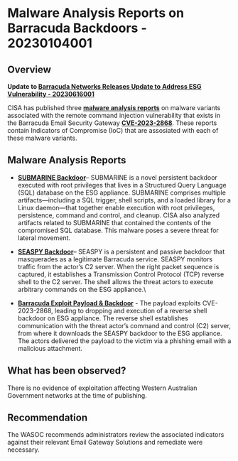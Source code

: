 # Malware Analysis Reports on Barracuda Backdoors - 20230104001

## Overview

**Update to [Barracuda Networks Releases Update to Address ESG Vulnerability - 20230616001](docs/advisories/20230616001-Barracuda-Networks-Releases-Update-to-Address-ESG-Vulnerability.md)**

CISA has published three [**malware analysis reports**](https://www.cisa.gov/news-events/alerts/2023/07/28/cisa-releases-malware-analysis-reports-barracuda-backdoors) on malware variants associated with the remote command injection vulnerability that exists in the Barracuda Email Security Gateway [**CVE-2023-2868**](https://nvd.nist.gov/vuln/detail/CVE-2023-2868). These reports contain Indicators of Compromise (IoC) that are assosiated with each of these malware variants.

## Malware Analysis Reports

- [**SUBMARINE Backdoor**](https://www.cisa.gov/news-events/analysis-reports/ar23-209a)– SUBMARINE is a novel persistent backdoor executed with root privileges that lives in a Structured Query Language (SQL) database on the ESG appliance. SUBMARINE comprises multiple artifacts—including a SQL trigger, shell scripts, and a loaded library for a Linux daemon—that together enable execution with root privileges, persistence, command and control, and cleanup. CISA also analyzed artifacts related to SUBMARINE that contained the contents of the compromised SQL database. This malware poses a severe threat for lateral movement.

- [**SEASPY Backdoor**](https://www.cisa.gov/news-events/analysis-reports/ar23-209b)– SEASPY is a persistent and passive backdoor that masquerades as a legitimate Barracuda service. SEASPY monitors traffic from the actor’s C2 server. When the right packet sequence is captured, it establishes a Transmission Control Protocol (TCP) reverse shell to the C2 server. The shell allows the threat actors to execute arbitrary commands on the ESG appliance.\

- [**Barracuda Exploit Payload & Backdoor**](https://www.cisa.gov/news-events/analysis-reports/ar23-209c) - The payload exploits CVE-2023-2868, leading to dropping and execution of a reverse shell backdoor on ESG appliance. The reverse shell establishes communication with the threat actor’s command and control (C2) server, from where it downloads the SEASPY backdoor to the ESG appliance. The actors delivered the payload to the victim via a phishing email with a malicious attachment.

## What has been observed?

There is no evidence of exploitation affecting Western Australian Government networks at the time of publishing.

## Recommendation

The WASOC recommends administrators review the associated indicators against their relevant Email Gateway Solutions and remediate were necessary. 

